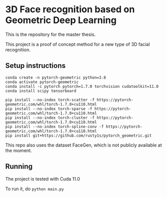 # 3D Face recognition based on Geometric Deep Learning

This is the repository for the master thesis.

This project is a proof of concept method for a new type of 3D facial recognition.

## Setup instructions

```
conda create -n pytorch-geometric python=3.8
conda activate pytorch-geometric
conda install -c pytorch pytorch=1.7.0 torchvision cudatoolkit=11.0
conda install scipy tensorboard

pip install --no-index torch-scatter -f https://pytorch-geometric.com/whl/torch-1.7.0+cu110.html
pip install --no-index torch-sparse -f https://pytorch-geometric.com/whl/torch-1.7.0+cu110.html
pip install --no-index torch-cluster -f https://pytorch-geometric.com/whl/torch-1.7.0+cu110.html
pip install --no-index torch-spline-conv -f https://pytorch-geometric.com/whl/torch-1.7.0+cu110.html
pip install git+https://github.com/rusty1s/pytorch_geometric.git
```

This repo also uses the dataset FaceGen, which is not publicly available at the moment.

## Running

The project is tested with Cuda 11.0

To run it, do `python main.py`
